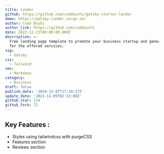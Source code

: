 ```yaml
---
title: Lander
github: https://github.com/codebushi/gatsby-starter-lander
demo: https://gatsby-lander.surge.sh/
author: Code Bushi
author_link: https://github.com/codebushi
date: 2022-12-22T00:00:00.000Z
description: >-
  Free landing page template to promote your business startup and generate leads
  for the offered services.
ssg:
  - Gatsby
css:
  - Tailwind
cms:
  - Markdown
category:
  - Business
draft: false
publish_date: '2019-12-07T17:19:17Z'
update_date: '2021-11-05T02:32:00Z'
github_star: 134
github_fork: 72
---
```


## Key Features :

- Styles using tailwindcss with purgeCSS
- Features section
- Reviews section
